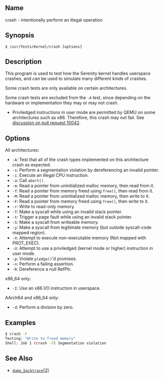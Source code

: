 ## Name

crash - intentionally perform an illegal operation

## Synopsis

```**sh
$ /usr/Tests/Kernel/crash [options]
```

## Description

This program is used to test how the Serenity kernel handles userspace crashes,
and can be used to simulate many different kinds of crashes.

Some crash tests are only available on certain architectures.

Some crash tests are excluded from the `-A` test, since depending on the hardware or implementation they may or may not crash.

-   Priviledged instructions in user mode are permitted by QEMU on some architectures such as x86. Therefore, this crash may not fail. See [discussion on pull request 10042](https://github.com/CommandCrafterx/SilkOS/pull/10042#issuecomment-920408568).

## Options

All architectures:

-   `-A`: Test that all of the crash types implemented on this architecture crash as expected.
-   `-s`: Perform a segmentation violation by dereferencing an invalid pointer.
-   `-i`: Execute an illegal CPU instruction.
-   `-a`: Call `abort()`.
-   `-m`: Read a pointer from uninitialized malloc memory, then read from it.
-   `-f`: Read a pointer from memory freed using `free()`, then read from it.
-   `-M`: Read a pointer from uninitialized malloc memory, then write to it.
-   `-F`: Read a pointer from memory freed using `free()`, then write to it.
-   `-r`: Write to read-only memory.
-   `-T`: Make a syscall while using an invalid stack pointer.
-   `-t`: Trigger a page fault while using an invalid stack pointer.
-   `-S`: Make a syscall from writeable memory.
-   `-y`: Make a syscall from legitimate memory (but outside syscall-code mapped region).
-   `-X`: Attempt to execute non-executable memory (Not mapped with PROT_EXEC).
-   `-U`: Attempt to use a priviledged (kernel mode or higher) instruction in user mode.
-   `-p`: Violate `pledge()`'d promises.
-   `-n`: Perform a failing assertion.
-   `-R`: Dereference a null RefPtr.

x86_64 only:

-   `-I`: Use an x86 I/O instruction in userspace.

AArch64 and x86_64 only:

-   `-d`: Perform a division by zero.

## Examples

```sh
$ crash -F
Testing: "Write to freed memory"
Shell: Job 1 (crash -F) Segmentation violation
```

## See Also

-   [`dump_backtrace`(2)](help://man/2/dump_backtrace)
